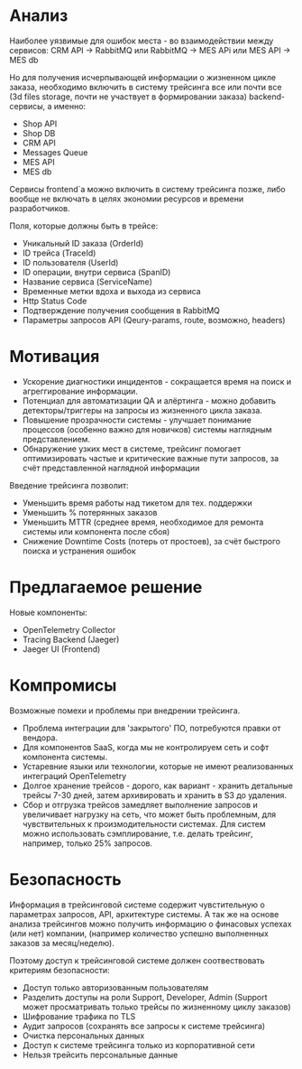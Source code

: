 # Анализ 

Наиболее уязвимые для ошибок места - во взаимодействии между сервисов:
CRM API -> RabbitMQ
или 
RabbitMQ -> MES APi
или 
MES API -> MES db

Но для получения исчерпывающей информации о жизненном цикле заказа, необходимо включить в систему трейсинга все или почти все (3d files storage, почти не участвует в формировании заказа) backend-сервисы, а именно:
- Shop API
- Shop DB
- CRM API
- Messages Queue
- MES API 
- MES db

Сервисы frontend`а можно включить в систему трейсинга позже, либо вообще не включать в целях экономии ресурсов и времени разработчиков.

Поля, которые должны быть в трейсе:
- Уникальный ID заказа (OrderId)
- ID трейса (TraceId)
- ID пользователя (UserId)
- ID операции, внутри сервиса (SpanID)
- Название сервиса (ServiceName)
- Временные метки вдоха и выхода из сервиса 
- Http Status Code
- Подтверждение получения сообщения в RabbitMQ
- Параметры запросов API (Qeury-params, route, возможно, headers) 

# Мотивация 
- Ускорение диагностики инцидентов - сокращается время на поиск и агреггирование информации.
- Потенциал для автоматизации QA и алёртинга - можно добавить детекторы/триггеры на запросы из жизненного цикла заказа.
- Повышение прозрачности системы - улучшает понимание процессов (особенно важно для новичков) системы наглядным представлением.
- Обнаружение узких мест в системе, трейсинг помогает оптимизировать частые и критические важные пути запросов, за счёт представленной наглядной информации

Введение трейсинга позволит:
- Уменьшить время работы над тикетом для тех. поддержки
- Уменьшить % потерянных заказов
- Уменьшить MTTR (среднее время, необходимое для ремонта системы или компонента после сбоя)
- Снижение Downtime Costs (потерь от простоев), за счёт быстрого поиска и устранения ошибок

# Предлагаемое решение

Новые компоненты:
- OpenTelemetry Collector
- Tracing Backend (Jaeger)
- Jaeger UI (Frontend)

# Компромисы

Возможные помехи и проблемы при внедрении трейсинга. 
- Проблема интеграции для 'закрытого' ПО, потребуются правки от вендора.
- Для компонентов SaaS, когда мы не контролируем сеть и софт компонента системы.
- Устаревние языки или технологии, которые не имеют реализованных интеграций OpenTelemetry
- Долгое хранение трейсов - дорого, как вариант - хранить детальные трейсы 7-30 дней, затем архивировать и хранить в S3 до удаления.
- Сбор и отгрузка трейсов замедляет выполнение запросов и увеличивает нагрузку на сеть, что может быть проблемным, для чувствительных к произмодительности системах. Для систем можно использовать сэмплирование, т.е. делать трейсинг, например, только 25% запросов. 

# Безопасность 
Информация в трейсинговой системе содержит чувстительную о параметрах запросов, API, архитектуре системы. 
А так же на основе анализа трейсингов можно получить информацию о финасовых успехах (или нет) компании, (например количество успешно выполненных заказов за месяц/неделю).

Поэтому доступ к трейсинговой системе должен соотвествовать критериям безопасности:
- Доступ только авторизованным пользователям
- Разделить доступы на роли Support, Developer, Admin (Support может просматривать только трейсы по жизненному циклу заказов)
- Шифрование трафика по TLS
- Аудит запросов (сохранять все запросы к системе трейсинга)
- Очистка персональных данных
- Доступ к системе трейсинга только из корпоративной сети
- Нельзя трейсить персональные данные
